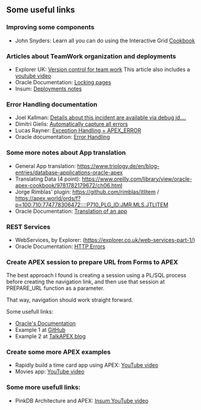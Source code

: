 ## Some useful links
### Improving some components
- John Snyders: Learn all you can do using the Interactive Grid [Cookbook](https://hardlikesoftware.com/weblog/2019/11/04/apex-ig-cookbook-update-for-19-2/)

### Articles about TeamWork organization and deployments
- Explorer UK: [Version control for team work](https://explorer.co.uk/apex-version-control-team-working/) This article also includes a [youtube video](https://youtu.be/vVLi1HFzuiI) 
- Oracle Documentation: [Locking pages](https://docs.oracle.com/html/E39147_04/bldapp005.htm)
- Insum: [Deployments notes](https://insum.ca/oracle-apex-deployments-youre-doing-it-wrong)

### Error Handling documentation
- Joel Kallman: [Details about this incident are available via debug id....](https://joelkallman.blogspot.com/2017/01/details-about-this-incident-are.html)
- Dimitri Gielis: [Automatically capture all errors](http://dgielis.blogspot.com/2018/06/automatically-capture-all-errors-and.html)
- Lucas Rayner: [Exception Handling + APEX_ERROR](https://www.lrayner.com/post/exception-handling-apex_error-oracle-apex-19-1)
- Oracle documentation: [Error Handling](https://docs.oracle.com/database/apex-5.1/AEAPI/Example-of-an-Error-Handling-Function.htm#AEAPI2216)

### Some more notes about App translation
- General App translation: https://www.triology.de/en/blog-entries/database-applications-oracle-apex
- Translating Data (4 point): https://www.oreilly.com/library/view/oracle-apex-cookbook/9781782179672/ch06.html
- Jorge Rimblas' plugin: https://github.com/rimblas/jtlitem / https://apex.world/ords/f?p=100:710:774778306472::::P710_PLG_ID:JMR.MLS.JTLITEM
- Oracle Documentation: [Translation of an app](https://docs.oracle.com/database/121/HTMDB/global_process.htm#HTMDB14003)

### REST Services
- WebServices, by Explorer: (https://explorer.co.uk/web-services-part-1/)
- Oracle Documentation: [HTTP Errors](https://docs.oracle.com/en/cloud/iaas/messaging-cloud/csmes/rest-api-http-status-codes-and-error-messages-reference.html#GUID-F3506024-AF35-4020-98B7-AAEC6C2AC73F)

### Create APEX session to prepare URL from Forms to APEX
The best approach I found is creating a session using a PL/SQL process before creating the navigation link, and then use that session at PREPARE_URL function as a parameter. 

That way, navigation should work straight forward.

Some usefull links:
- [Oracle's Documentation](https://docs.oracle.com/database/apex-18.1/AEAPI/APEX_SESSION.htm#AEAPI-GUID-348C879F-3B45-4F4E-8641-518C711CE76F)
- Example 1 at [GitHub](https://gist.github.com/hmarques/c8d33afffce9f467f63bcabf0909e520)
- Example 2 at [TalkAPEX blog](https://www.talkapex.com/2012/08/how-to-create-apex-session-in-plsql/)

### Create some more APEX examples
- Rapidly build a time card app using APEX: [YouTube video](https://youtu.be/gvRzsfG2OWc)
- Movies app: [YouTube video](https://youtu.be/VlYa5xkF_kE)

### Some more usefull links:
- PinkDB Architecture and APEX: [Insum YouTube video](https://youtu.be/v2keRdIODnk)
